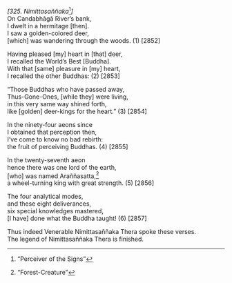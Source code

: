 *\[325. Nimittasaññaka*[^1]*\]*  
On Candabhāgā River’s bank,  
I dwelt in a hermitage \[then\].  
I saw a golden-colored deer,  
\[which\] was wandering through the woods. (1) \[2852\]

Having pleased \[my\] heart in \[that\] deer,  
I recalled the World’s Best \[Buddha\].  
With that \[same\] pleasure in \[my\] heart,  
I recalled the other Buddhas: (2) \[2853\]

“Those Buddhas who have passed away,  
Thus-Gone-Ones, \[while they\] were living,  
in this very same way shined forth,  
like \[golden\] deer-kings for the heart.” (3) \[2854\]

In the ninety-four aeons since  
I obtained that perception then,  
I’ve come to know no bad rebirth:  
the fruit of perceiving Buddhas. (4) \[2855\]

In the twenty-seventh aeon  
hence there was one lord of the earth,  
\[who\] was named Araññasatta,[^2]  
a wheel-turning king with great strength. (5) \[2856\]

The four analytical modes,  
and these eight deliverances,  
six special knowledges mastered,  
\[I have\] done what the Buddha taught! (6) \[2857\]

Thus indeed Venerable Nimittasaññaka Thera spoke these verses.  
The legend of Nimittasaññaka Thera is finished.  
[^1]: “Perceiver of the Signs”  
[^2]: “Forest-Creature”
